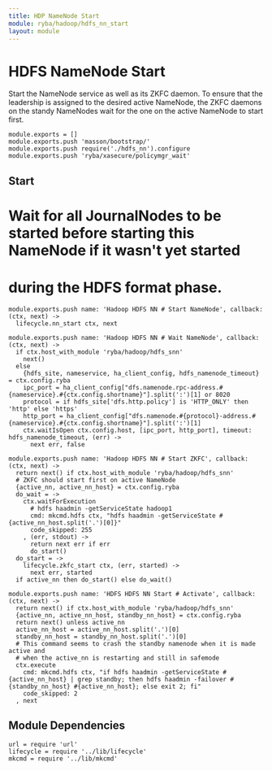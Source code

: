 ```yaml
---
title: HDP NameNode Start
module: ryba/hadoop/hdfs_nn_start
layout: module
---
```


# HDFS NameNode Start

Start the NameNode service as well as its ZKFC daemon. To ensure that the 
leadership is assigned to the desired active NameNode, the ZKFC daemons on
the standy NameNodes wait for the one on the active NameNode to start first.

    module.exports = []
    module.exports.push 'masson/bootstrap/'
    module.exports.push require('./hdfs_nn').configure
    module.exports.push 'ryba/xasecure/policymgr_wait'

## Start

# Wait for all JournalNodes to be started before starting this NameNode if it wasn't yet started
# during the HDFS format phase.

    module.exports.push name: 'Hadoop HDFS NN # Start NameNode', callback: (ctx, next) ->
      lifecycle.nn_start ctx, next

    module.exports.push name: 'Hadoop HDFS NN # Wait NameNode', callback: (ctx, next) ->
      if ctx.host_with_module 'ryba/hadoop/hdfs_snn'
        next()
      else
        {hdfs_site, nameservice, ha_client_config, hdfs_namenode_timeout} = ctx.config.ryba
        ipc_port = ha_client_config["dfs.namenode.rpc-address.#{nameservice}.#{ctx.config.shortname}"].split(':')[1] or 8020
        protocol = if hdfs_site['dfs.http.policy'] is 'HTTP_ONLY' then 'http' else 'https'
        http_port = ha_client_config["dfs.namenode.#{protocol}-address.#{nameservice}.#{ctx.config.shortname}"].split(':')[1]
        ctx.waitIsOpen ctx.config.host, [ipc_port, http_port], timeout: hdfs_namenode_timeout, (err) ->
          next err, false

    module.exports.push name: 'Hadoop HDFS NN # Start ZKFC', callback: (ctx, next) ->
      return next() if ctx.host_with_module 'ryba/hadoop/hdfs_snn'
      # ZKFC should start first on active NameNode
      {active_nn, active_nn_host} = ctx.config.ryba
      do_wait = ->
        ctx.waitForExecution
          # hdfs haadmin -getServiceState hadoop1
          cmd: mkcmd.hdfs ctx, "hdfs haadmin -getServiceState #{active_nn_host.split('.')[0]}"
          code_skipped: 255
        , (err, stdout) ->
          return next err if err
          do_start()
      do_start = ->
        lifecycle.zkfc_start ctx, (err, started) ->
          next err, started
      if active_nn then do_start() else do_wait()

    module.exports.push name: 'HDFS HDFS NN Start # Activate', callback: (ctx, next) ->
      return next() if ctx.host_with_module 'ryba/hadoop/hdfs_snn'
      {active_nn, active_nn_host, standby_nn_host} = ctx.config.ryba
      return next() unless active_nn
      active_nn_host = active_nn_host.split('.')[0]
      standby_nn_host = standby_nn_host.split('.')[0]
      # This command seems to crash the standby namenode when it is made active and
      # when the active_nn is restarting and still in safemode
      ctx.execute
        cmd: mkcmd.hdfs ctx, "if hdfs haadmin -getServiceState #{active_nn_host} | grep standby; then hdfs haadmin -failover #{standby_nn_host} #{active_nn_host}; else exit 2; fi"
        code_skipped: 2
      , next

## Module Dependencies

    url = require 'url'
    lifecycle = require '../lib/lifecycle'
    mkcmd = require '../lib/mkcmd'

